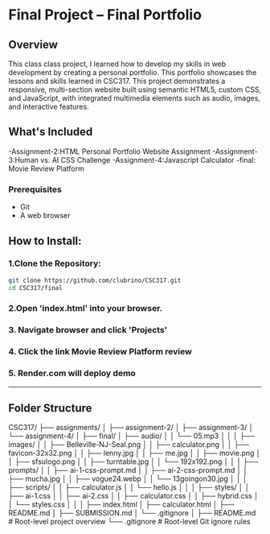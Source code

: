 # Final Project – Final Portfolio

## Overview

This class class project, I learned how to develop my skills in web development by creating a personal portfolio. This portfolio
showcases the lessons and skills learned in CSC317. This project demonstrates a responsive, multi-section website built using semantic HTML5, custom CSS, and JavaScript, with integrated multimedia elements such as audio, images, and interactive features.

## What's Included
-Assignment-2:HTML Personal Portfolio Website Assignment
-Assignment-3:Human vs. AI CSS Challenge
-Assignment-4:Javascript Calculator
-final: Movie Review Platform

### Prerequisites

* Git
* A web browser

## How to Install:

### 1.Clone the Repository:

```bash
git clone https://github.com/clubrino/CSC317.git
cd CSC317/final
```

### 2.Open 'index.html' into your browser.

### 3. Navigate browser and click 'Projects'

### 4. Click the link Movie Review Platform review

### 5. Render.com will deploy demo

---

## Folder Structure

CSC317/
├── assignments/
│   ├── assignment-2/
│   ├── assignment-3/
│   └── assignment-4/
│
├── final/
│   ├── audio/
│   │   └── 05.mp3
│   │
│   ├── images/
│   │   ├── Belleville-NJ-Seal.png
│   │   ├── calculator.png
│   │   ├── favicon-32x32.png
│   │   ├── lenny.jpg
│   │   ├── me.jpg
│   │   ├── movie.png
│   │   ├── sfsulogo.png
│   │   ├── turntable.jpg
│   │   └── 192x192.png
│   │
│   ├── prompts/
│   │   ├── ai-1-css-prompt.md
│   │   ├── ai-2-css-prompt.md
│   │   ├── mucha.jpg
│   │   ├── vogue24.webp
│   │   └── 13goingon30.jpg
│   │
│   ├── scripts/
│   │   ├── calculator.js
│   │   └── hello.js
│   │
│   ├── styles/
│   │   ├── ai-1.css
│   │   ├── ai-2.css
│   │   ├── calculator.css
│   │   ├── hybrid.css
│   │   └── styles.css
│   │
│   ├── index.html
│   ├── calculator.html
│   ├── README.md
│   ├── SUBMISSION.md
│   └── .gitignore
│
├── README.md          # Root-level project overview
└── .gitignore         # Root-level Git ignore rules
